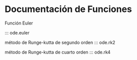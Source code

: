 # Documentación de Funciones

Función Euler

::: ode.euler

método de Runge-kutta de segundo orden
::: ode.rk2

método de Runge-kutta de cuarto orden
::: ode.rk4
